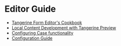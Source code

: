 # Editor Guide

- [Tangerine Form Editor's Cookbook](cookbook.md)
- [Local Content Development with Tangerine Preview](local-content-development.md)
- [Configuring Case functionality](case-management.md)
- [Configuration Guide](configuration.md)
